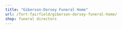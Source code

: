 ```yaml
---
title: "Giberson-Dorsey Funeral Home"
url: /fort-fairfield/giberson-dorsey-funeral-home/
shop: funeral directors
---
```

